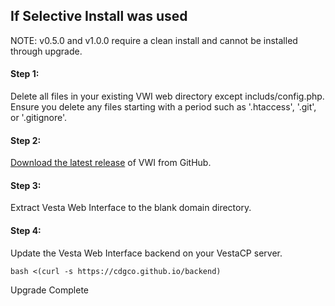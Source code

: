 ## If Selective Install was used

NOTE: v0.5.0 and v1.0.0 require a clean install and cannot be installed through upgrade.

#### Step 1:
Delete all files in your existing VWI web directory except includs/config.php. Ensure you delete any files starting with a period such as '.htaccess', '.git', or '.gitignore'.


#### Step 2:
[Download the latest release](https://github.com/cdgco/VestaWebInterface/archive/2.0.0.zip) of VWI from GitHub.

#### Step 3:
Extract Vesta Web Interface to the blank domain directory.


#### Step 4:
Update the Vesta Web Interface backend on your VestaCP server.
```shell
bash <(curl -s https://cdgco.github.io/backend)
```

Upgrade Complete
